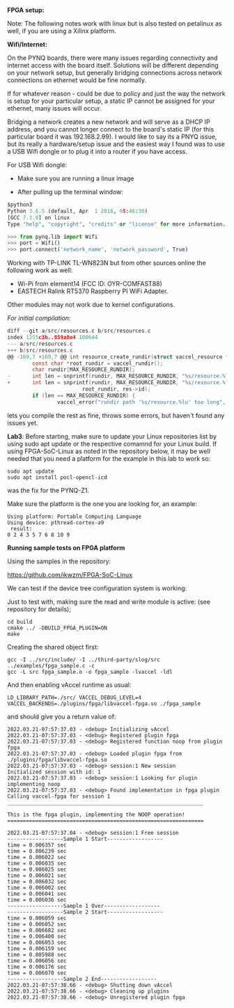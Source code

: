 
****FPGA setup:****

Note:
The following notes work with linux but is also tested on petalinux as well, if you are using a Xilinx platform.

**Wifi/Internet:**

On the PYNQ boards, there were many issues regarding connectivity and internet access with the board itself.
Solutions will be different depending on your network setup, but generally bridging connections across network connections on ethernet would be fine normally.

If for whatever reason - could be due to policy and just the way the network is setup for your particular setup, a static IP cannot be assigned for your ethernet, many issues will occur.

Bridging a network creates a new network and will serve as a DHCP IP address, and you cannot longer connect to the board's static IP (for this particular board it was 192.168.2.99). I would like to say its a PNYQ issue, but its really a hardware/setup issue and the easiest way I found was to use a USB Wifi dongle or to plug it into a router if you have access.

For USB Wifi dongle:

* Make sure you are running a linux image

* After pulling up the terminal window:
```python
$python3
Python 3.6.5 (default, Apr  1 2018, 05:46:30)
[GCC 7.3.0] on linux
Type "help", "copyright", "credits" or "license" for more information.

>>> from pynq.lib import Wifi
>>> port = Wifi()
>>> port.connect('network_name', 'network_password', True)
```

Working with TP-LINK TL-WN823N but from other sources online the following work as well:

* Wi-Pi from element14 (FCC ID: OYR-COMFAST88)
* EASTECH Ralink RT5370 Raspberry PI WiFi Adapter.

Other modules may not work due to kernel configurations.

*For initial compilation:*
```c
diff --git a/src/resources.c b/src/resources.c
index 1255c3b..859a8e4 100644
--- a/src/resources.c
+++ b/src/resources.c
@@ -169,7 +169,7 @@ int resource_create_rundir(struct vaccel_resource *res)
        const char *root_rundir = vaccel_rundir();
        char rundir[MAX_RESOURCE_RUNDIR];
-       int len = snprintf(rundir, MAX_RESOURCE_RUNDIR, "%s/resource.%lu",
+       int len = snprintf(rundir, MAX_RESOURCE_RUNDIR, "%s/resource.%llu",
                        root_rundir, res->id);
        if (len == MAX_RESOURCE_RUNDIR) {
                vaccel_error("rundir path '%s/resource.%lu' too long",
```
lets you compile the rest as fine, throws some errors, but haven't found any issues yet.



**Lab3**:
Before starting, make sure to update your Linux repositories list by using sudo apt update or the respective comamnd for your Linux build. If using FPGA-SoC-Linux as noted in the repository below, it may be well needed that you need a platform for the example in this lab to work so:

```
sudo apt update
sudo apt install pocl-opencl-icd
```
was the fix for the PYNQ-Z1.


Make sure the platform is the one you are looking for, an example:

```
Using platform: Portable Computing Language
Using device: pthread-cortex-a9
 result:
0 2 4 3 5 7 6 8 10 9
```

**Running sample tests on FPGA platform**

Using the samples in the repository:

https://github.com/ikwzm/FPGA-SoC-Linux

We can test if the device tree configuration system is working:

Just to test with, making sure the read and write module is active: (see repository for details);


```
cd build
cmake ../ -DBUILD_FPGA_PLUGIN=ON
make
```
Creating the shared object first:
```
gcc -I ../src/include/ -I ../third-party/slog/src ../examples/fpga_sample.c -c
gcc -L src fpga_sample.o -o fpga_sample -lvaccel -ldl
```
And then enabling vAccel runtime as usual:
```
LD_LIBRARY_PATH=./src/ VACCEL_DEBUG_LEVEL=4 VACCEL_BACKENDS=./plugins/fpga/libvaccel-fpga.so ./fpga_sample
```
and should give you a return value of:
```
2022.03.21-07:57:37.03 - <debug> Initializing vAccel
2022.03.21-07:57:37.03 - <debug> Registered plugin fpga
2022.03.21-07:57:37.03 - <debug> Registered function noop from plugin fpga
2022.03.21-07:57:37.03 - <debug> Loaded plugin fpga from ./plugins/fpga/libvaccel-fpga.so
2022.03.21-07:57:37.03 - <debug> session:1 New session
Initialized session with id: 1
2022.03.21-07:57:37.03 - <debug> session:1 Looking for plugin implementing noop
2022.03.21-07:57:37.03 - <debug> Found implementation in fpga plugin
Calling vaccel-fpga for session 1
_______________________________________________________________

This is the fpga plugin, implementing the NOOP operation!
===============================================================

2022.03.21-07:57:37.04 - <debug> session:1 Free session
------------------Sample 1 Start------------------
time = 0.006357 sec
time = 0.006239 sec
time = 0.006022 sec
time = 0.006035 sec
time = 0.006025 sec
time = 0.006021 sec
time = 0.006032 sec
time = 0.006002 sec
time = 0.006041 sec
time = 0.006036 sec
------------------Sample 1 Over------------------
------------------Sample 2 Start------------------
time = 0.006059 sec
time = 0.006052 sec
time = 0.006682 sec
time = 0.006400 sec
time = 0.006053 sec
time = 0.006159 sec
time = 0.005988 sec
time = 0.006056 sec
time = 0.006176 sec
time = 0.006070 sec
------------------Sample 2 End------------------
2022.03.21-07:57:38.66 - <debug> Shutting down vAccel
2022.03.21-07:57:38.66 - <debug> Cleaning up plugins
2022.03.21-07:57:38.66 - <debug> Unregistered plugin fpga
```


